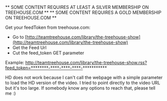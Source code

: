 ** SOME CONTENT REQUIRES AT LEAST A SILVER MEMBERSHIP ON TREEHOUSE.COM **
** SOME CONTENT REQUIRES A GOLD MEMBERSHIP ON TREEHOUSE.COM **

Get your feedToken from treehouse.com:

* Go to [http://teamtreehouse.com/library/the-treehouse-show](http://teamtreehouse.com/library/the-treehouse-show)
* Get the Feed Url
* Cut the feed_token GET parameter

Example: http://teamtreehouse.com/library/the-treehouse-show.rss?feed_token=********-****-****-****-***********

HD does not work because I can't call the webpage with a simple parameter to load the HD version of the video.
I tried to point directly to the video URL but it's too large.
If somebody know any options to reach that, please tell me :)

